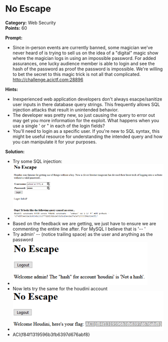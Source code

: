 # No Escape #

**Category:**	Web Security  
**Points:**	60

**Prompt:** 
* Since in-person events are currently banned, some magician we've never heard of is trying to sell us on the idea of a "digital" magic show where the magician logs in using an impossible password. For added assurances, one lucky audience member is able to login and see the hash of the password as proof the password is impossible. We're willing to bet the secret to this magic trick is not all that complicated. http://challenge.acictf.com:28896

**Hints:** 
* Inexperienced web application developers don't always esacpe/sanitize user inputs in there database query strings. This frequently allows SQL injection attacks that result in unintended behavior.
* The developer was pretty new, so just causing the query to error out may get you more information for the exploit. What happens when you use a single ' or " in each of the login fields?
* You'll need to login as a specific user. If you're new to SQL syntax, this might be useful resource for understanding the intended query and how you can manipulate it for your purposes.

**Solution:**
* Try some SQL injection:
* ![solution1](./NoEscape1.png)
* Based on the feedback we are getting, we just have to ensure we are commenting the entire line after.  For MySQL I believe that is '-- '
* Try admin' -- (notice trailing space) as the user and anything as the password
* ![solution2](./NoEscape2.png)
* Now lets try the same for the houdini account
* ![solution3](./NoEscape3.png)
* ACI{f84f1319596b3fb6397d676abf8}
